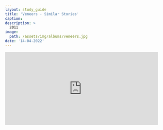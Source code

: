 ```yaml
---
layout: study_guide
title: 'Veneers - Similar Stories'
caption: 
description: > 
  2011
image: 
  path: /assets/img/albums/veneers.jpg
date: '14-04-2022'
---
```


<iframe style="border: 0; width: 100%; height: 241px;" src="https://bandcamp.com/EmbeddedPlayer/album=1163529722/size=large/bgcol=333333/linkcol=0f91ff/artwork=small/transparent=true/" seamless><a href="https://errandboy.bandcamp.com/album/veneers-similar-stories">Veneers - Similar Stories by Errand Boy</a></iframe>
